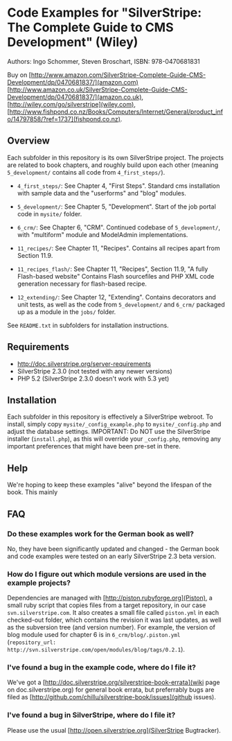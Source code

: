 # Code Examples for "SilverStripe: The Complete Guide to CMS Development" (Wiley)

Authors: Ingo Schommer, Steven Broschart, ISBN: 978-0470681831

Buy on [http://www.amazon.com/SilverStripe-Complete-Guide-CMS-Development/dp/0470681837/](amazon.com)
[http://www.amazon.co.uk/SilverStripe-Complete-Guide-CMS-Development/dp/0470681837/](amazon.co.uk), [http://wiley.com/go/silverstripe](wiley.com), [http://www.fishpond.co.nz/Books/Computers/Internet/General/product_info/14797858/?ref=1737](fishpond.co.nz).

## Overview

Each subfolder in this repository is its own SilverStripe project. The projects are related to book chapters, and roughly build upon each other (meaning `5_development/` contains all code from `4_first_steps/`).

- `4_first_steps/`: See Chapter 4, "First Steps". 
  Standard cms installation with sample data and the "userforms" and "blog" modules.

- `5_development/`: See Chapter 5, "Development".
  Start of the job portal code in `mysite/` folder.

- `6_crm/`: See Chapter 6, "CRM".
  Continued codebase of `5_development/`, with "multiform" module and ModelAdmin implementations.

- `11_recipes/`: See Chapter 11, "Recipes".
  Contains all recipes apart from Section 11.9.

- `11_recipes_flash/`: See Chapter 11, "Recipes", Section 11.9, "A fully Flash-based website"
  Contains Flash sourcefiles and PHP XML code generation necessary for flash-based recipe.

- `12_extending/`: See Chapter 12, "Extending".
  Contains decorators and unit tests, as well as the code from `5_development/` and
  `6_crm/` packaged up as a module in the `jobs/` folder.

See `README.txt` in subfolders for installation instructions.

## Requirements

 * http://doc.silverstripe.org/server-requirements
 * SilverStripe 2.3.0 (not tested with any newer versions)
 * PHP 5.2 (SilverStripe 2.3.0 doesn't work with 5.3 yet)

## Installation

Each subfolder in this repository is effectively a SilverStripe webroot. To install, simply copy `mysite/_config_example.php` to `mysite/_config.php` and adjust the database settings.
IMPORTANT: Do NOT use the SilverStripe installer (`install.php`), as this will override your `_config.php`, removing any important preferences that might have been pre-set in there.

## Help

We're hoping to keep these examples "alive" beyond the lifespan of the book.
This mainly 


## FAQ

### Do these examples work for the German book as well?

No, they have been significantly updated and changed - the German book and code examples were tested on an early SilverStripe 2.3 beta version.

### How do I figure out which module versions are used in the example projects?

Dependencies are managed with [http://piston.rubyforge.org](Piston), a small ruby script that copies files from a target repository, in our case `svn.silverstripe.com`. It also creates a small file called `piston.yml` in each checked-out folder, which contains the revision it was last updates, as well as the subversion tree (and version number). For example, the version of blog module used for chapter 6 is in `6_crm/blog/.piston.yml` (`repository_url: http://svn.silverstripe.com/open/modules/blog/tags/0.2.1`).

### I've found a bug in the example code, where do I file it?

We've got a [http://doc.silverstripe.org/silverstripe-book-errata](wiki page on doc.silverstripe.org) for general book errata, but preferrably bugs are filed as [http://github.com/chillu/silverstripe-book/issues](github issues).

### I've found a bug in SilverStripe, where do I file it?

Please use the usual [http://open.silverstripe.org](SilverStripe Bugtracker).